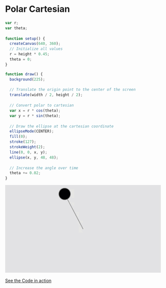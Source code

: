 # Polar Cartesian

```js
var r;
var theta;

function setup() {
  createCanvas(640, 360);
  // Initialize all values
  r = height * 0.45;
  theta = 0;
}
```

```js
function draw() {
  background(225);

  // Translate the origin point to the center of the screen
  translate(width / 2, height / 2);

  // Convert polar to cartesian
  var x = r * cos(theta);
  var y = r * sin(theta);

  // Draw the ellipse at the cartesian coordinate
  ellipseMode(CENTER);
  fill(0);
  stroke(127);
  strokeWeight(2);
  line(0, 0, x, y);
  ellipse(x, y, 48, 48);

  // Increase the angle over time
  theta += 0.02;
}


```
<img src ="img/polar.gif"/>

[See the Code in action](index.html)
